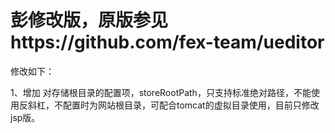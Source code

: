 彭修改版，原版参见https://github.com/fex-team/ueditor
===
修改如下：

1、增加 对存储根目录的配置项，storeRootPath，只支持标准绝对路径，不能使用反斜杠，不配置时为网站根目录，可配合tomcat的虚拟目录使用，目前只修改jsp版。
